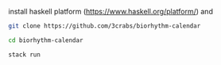 install haskell platform (https://www.haskell.org/platform/) and

```bash 
git clone https://github.com/3crabs/biorhythm-calendar
```
```bash
cd biorhythm-calendar
```
```bash
stack run
```
